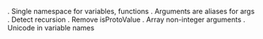  . Single namespace for variables, functions
 . Arguments are aliases for args
 . Detect recursion
 . Remove isProtoValue
 . Array non-integer arguments
 . Unicode in variable names

